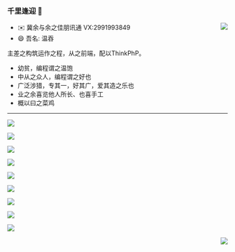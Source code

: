 ### 千里逢迎 👋

<img align="right" src="https://github-readme-stats.vercel.app/api?username=gujijiu&count_private=true&show_icons=true&theme=radicalhide_title=true&show_icons=true" />

<!--
**piexlmax/piexlmax** is a ✨ _special_ ✨ repository because its `README.md` (this file) appears on your GitHub profile.

Here are some ideas to get you started:
 -->
- ✉️ 冀余与余之佳朋讯通 VX:2991993849
- 😄 吾名: 温吞

主差之构筑运作之程，从之前端，配以ThinkPhP。
- 幼贫，编程谓之温饱
- 中从之众人，编程谓之好也
- 广泛涉猎，专其一，好其广，爱其造之乐也
- 业之余喜览他人所长、也喜手工
- 概以曰之菜鸡

---

[![](https://img.shields.io/badge/-JavaScript-red?style=flat-square&logo=javascript&logoColor=white)](#)

[![](https://img.shields.io/badge/vue-4FC08D?style=flat-square&logo=Vue.js&logoColor=white)](#)

[![](https://img.shields.io/badge/Webpack-4FC08D?style=flat-square&logo=Webpack&logoColor=white)](#)

[![](https://img.shields.io/badge/Vite-1E90FF?style=flat-square&logo=Vite&logoColor=white)](#)

[![](https://img.shields.io/badge/react-61DAFB?style=flat-square&logo=React&logoColor=white)](#)

[![](https://img.shields.io/badge/-TypeScript-blue?style=flat-square&logo=typescript&logoColor=white)](#)

[![](https://img.shields.io/badge/PHP-61DAFB?style=flat-square&logo=php&logoColor=white)](#)

[![](https://img.shields.io/badge/-Python-blue?style=flat-square&logo=python&logoColor=white)](#)

[![](https://img.shields.io/badge/Golang-1E90FF?style=flat-square&logo=go&logoColor=white)](#)

<!-- github活跃统计图 -->
<img align="right" src="https://github-readme-activity-graph.cyclic.app/graph?username=gujijiu&theme=xcode" />
